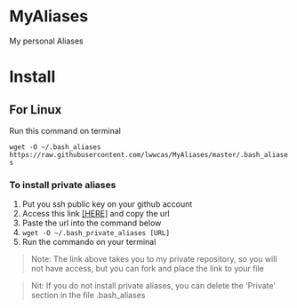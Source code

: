 # MyAliases
My personal Aliases


# Install

## For Linux

Run this command on terminal

`wget -O ~/.bash_aliases https://raw.githubusercontent.com/lwwcas/MyAliases/master/.bash_aliases `

### To install private aliases

 1. Put you ssh public key on your github account
 2. Access this link [\[HERE\]](https://github.com/lwwcas/MyPrivateAliases/raw/master/.bash_private_aliases) and copy the url
 3. Paste the url into the command below
 4. `wget -O ~/.bash_private_aliases [URL]`
 5. Run the commando on your terminal
 
> Note: The link above takes you to my private repository, so you will not have access, but you can fork and place the link to your file

> Nit: If you do not install private aliases, you can delete the 'Private' section in the file .bash_aliases
